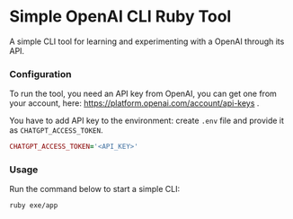 # Simple OpenAI CLI Ruby Tool

A simple CLI tool for learning and experimenting with a OpenAI through its API.

### Configuration

To run the tool, you need an API key from OpenAI, you can get one from your account, here:
https://platform.openai.com/account/api-keys .

You have to add API key to the environment: create `.env` file and provide it as `CHATGPT_ACCESS_TOKEN`.
```ruby
CHATGPT_ACCESS_TOKEN='<API_KEY>'
```

### Usage

Run the command below to start a simple CLI:
```bash
ruby exe/app
```

